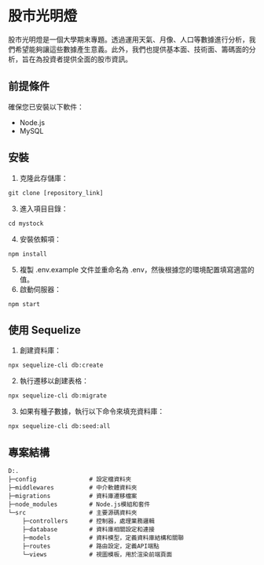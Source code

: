 # 股市光明燈
股市光明燈是一個大學期末專題。透過運用天氣、月像、人口等數據進行分析，我們希望能夠讓這些數據產生意義。此外，我們也提供基本面、技術面、籌碼面的分析，旨在為投資者提供全面的股市資訊。

## 前提條件
確保您已安裝以下軟件：
- Node.js
- MySQL
## 安裝
1. 克隆此存儲庫：
```
git clone [repository_link]
```
3. 進入項目目錄：
```
cd mystock
```
4. 安裝依賴項：
```
npm install
```
5. 複製 .env.example 文件並重命名為 .env，然後根據您的環境配置填寫適當的值。
6. 啟動伺服器：
```
npm start
```
## 使用 Sequelize
1. 創建資料庫：
```
npx sequelize-cli db:create
```
2. 執行遷移以創建表格：
```
npx sequelize-cli db:migrate
```
3. 如果有種子數據，執行以下命令來填充資料庫：
```
npx sequelize-cli db:seed:all
```

## 專案結構
```
D:.
├─config               # 設定檔資料夾
├─middlewares          # 中介軟體資料夾
├─migrations           # 資料庫遷移檔案
├─node_modules         # Node.js模組和套件
└─src                  # 主要源碼資料夾
    ├─controllers      # 控制器，處理業務邏輯
    ├─database         # 資料庫相關設定和連接
    ├─models           # 資料模型，定義資料庫結構和關聯
    ├─routes           # 路由設定，定義API端點
    └─views            # 視圖模板，用於渲染前端頁面
```



